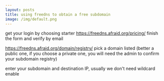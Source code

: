 ```yaml
---
layout: posts
title: using freedns to obtain a free subdomain
image: /img/default.png
---
```


get your login by choosing starter
<https://freedns.afraid.org/pricing/>
finish the form and verify by email

<https://freedns.afraid.org/domain/registry/>
pick a domain listed (better a public one, if you choose a private one, you will need the admin to confirm your subdomain registry)

enter your subdomain and destination IP, usually we don't need wildcard enable
